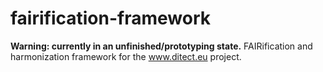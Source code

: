 # fairification-framework
**Warning: currently in an unfinished/prototyping state.** FAIRification and harmonization framework for the www.ditect.eu project.
